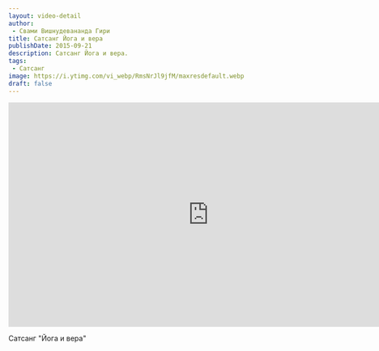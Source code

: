 ```yaml
---
layout: video-detail
author:
 - Свами Вишнудевананда Гири
title: Сатсанг Йога и вера
publishDate: 2015-09-21
description: Сатсанг Йога и вера. 
tags: 
 - Сатсанг
image: https://i.ytimg.com/vi_webp/RmsNrJl9jfM/maxresdefault.webp
draft: false
---
```


<iframe width="790" height="444" src="https://www.youtube.com/embed/RmsNrJl9jfM" frameborder="0" allowfullscreen=""></iframe> 

  Сатсанг "Йога и вера"

  

 